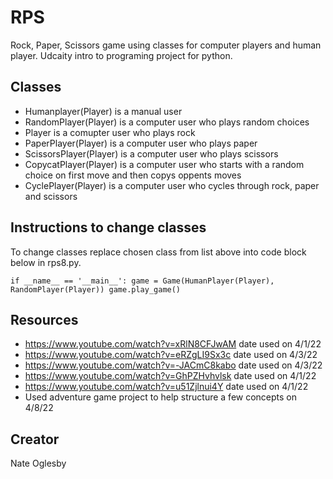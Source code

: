 # RPS

Rock, Paper, Scissors game using classes for computer players and human player.
Udcaity intro to programing project for python.

## Classes

- Humanplayer(Player) is a manual user
- RandomPlayer(Player) is a computer user who plays random choices
- Player is a comupter user who plays rock
- PaperPlayer(Player) is a computer user who plays paper
- ScissorsPlayer(Player) is a computer user who plays scissors
- CopycatPlayer(Player) is a computer user who starts with a random choice on first move and then copys oppents moves
- CyclePlayer(Player) is a computer user who cycles through rock, paper and scissors

## Instructions to change classes

To change classes replace chosen class from list above into code block below in rps8.py.

`if __name__ == '__main__':
    game = Game(HumanPlayer(Player), RandomPlayer(Player))
    game.play_game()`

## Resources

- https://www.youtube.com/watch?v=xRlN8CFJwAM date used on 4/1/22
- https://www.youtube.com/watch?v=eRZgLI9Sx3c date used on 4/3/22
- https://www.youtube.com/watch?v=-JACmC8kabo date used on 4/3/22
- https://www.youtube.com/watch?v=GhPZHvhvlsk date used on 4/1/22
- https://www.youtube.com/watch?v=u51Zjlnui4Y date used on 4/1/22
- Used adventure game project to help structure a few concepts on 4/8/22

## Creator
Nate Oglesby
